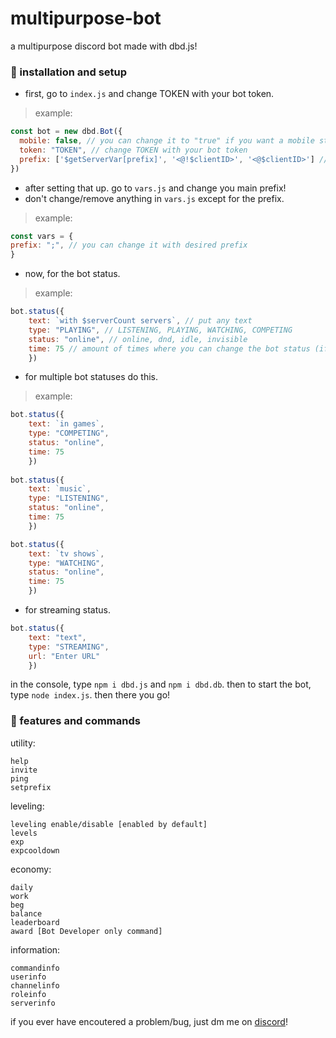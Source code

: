 # multipurpose-bot

a multipurpose discord bot made with dbd.js!

### 💖 installation and setup

- first, go to `index.js` and change TOKEN with your bot token.
> example:
```js
const bot = new dbd.Bot({
  mobile: false, // you can change it to "true" if you want a mobile status
  token: "TOKEN", // change TOKEN with your bot token
  prefix: ['$getServerVar[prefix]', '<@!$clientID>', '<@$clientID>'] // you may change the bot's main prefix in vars.js
})
```

- after setting that up. go to `vars.js` and change you main prefix!
- don't change/remove anything in `vars.js` except for the prefix.
> example:
```js
const vars = {
prefix: ";", // you can change it with desired prefix
}
```

- now, for the bot status.
> example:
```js
bot.status({
    text: `with $serverCount servers`, // put any text
    type: "PLAYING", // LISTENING, PLAYING, WATCHING, COMPETING
    status: "online", // online, dnd, idle, invisible
    time: 75 // amount of times where you can change the bot status (if have multiple statuses)
    })
```

- for multiple bot statuses do this.
> example:
```js
bot.status({
    text: `in games`,
    type: "COMPETING",
    status: "online", 
    time: 75 
    })
    
bot.status({
    text: `music`, 
    type: "LISTENING", 
    status: "online", 
    time: 75
    })

bot.status({
    text: `tv shows`, 
    type: "WATCHING", 
    status: "online", 
    time: 75
    })
```

- for streaming status.
```js
bot.status({
    text: "text", 
    type: "STREAMING", 
    url: "Enter URL"
    })
```

in the console, type `npm i dbd.js` and `npm i dbd.db`.
then to start the bot, type `node index.js`.
then there you go!

### 💝 features and commands
utility:
```
help
invite
ping
setprefix
```
leveling:
```
leveling enable/disable [enabled by default]
levels
exp
expcooldown
```
economy:
```
daily
work
beg
balance
leaderboard
award [Bot Developer only command]
```
information:
```
commandinfo
userinfo
channelinfo
roleinfo
serverinfo
```

if you ever have encoutered a problem/bug, just dm me on [discord](https://discord.com/users/773519675928608838/)!
